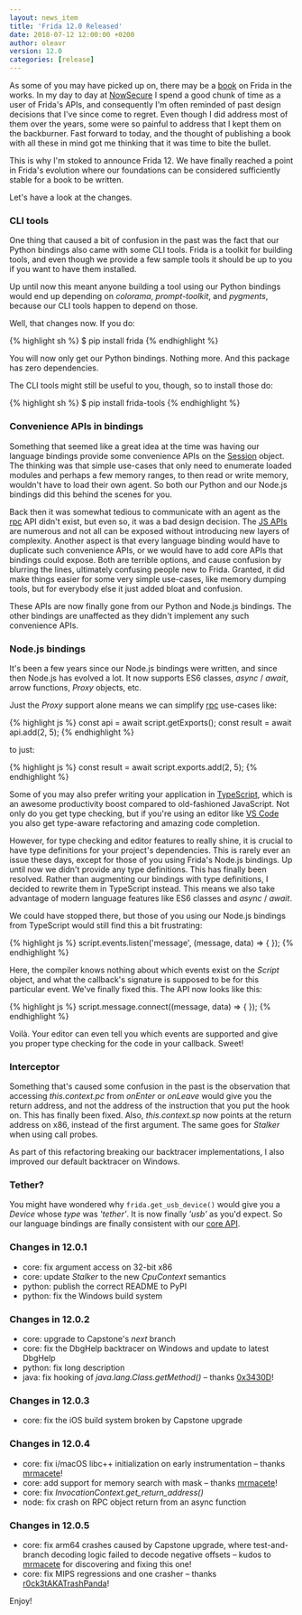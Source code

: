 ```yaml
---
layout: news_item
title: 'Frida 12.0 Released'
date: 2018-07-12 12:00:00 +0200
author: oleavr
version: 12.0
categories: [release]
---
```


As some of you may have picked up on, there may be a [book][] on Frida in the
works. In my day to day at [NowSecure][] I spend a good chunk of time as a user
of Frida's APIs, and consequently I'm often reminded of past design decisions
that I've since come to regret. Even though I did address most of them over the
years, some were so painful to address that I kept them on the backburner. Fast
forward to today, and the thought of publishing a book with all these in mind
got me thinking that it was time to bite the bullet.

This is why I'm stoked to announce Frida 12. We have finally reached a point
in Frida's evolution where our foundations can be considered sufficiently stable
for a book to be written.

Let's have a look at the changes.

### CLI tools

One thing that caused a bit of confusion in the past was the fact that our
Python bindings also came with some CLI tools. Frida is a toolkit for building
tools, and even though we provide a few sample tools it should be up to you if
you want to have them installed.

Up until now this meant anyone building a tool using our Python bindings would
end up depending on *colorama*, *prompt-toolkit*, and *pygments*, because our
CLI tools happen to depend on those.

Well, that changes now. If you do:

{% highlight sh %}
$ pip install frida
{% endhighlight %}

You will now only get our Python bindings. Nothing more. And this package has
zero dependencies.

The CLI tools might still be useful to you, though, so to install those do:

{% highlight sh %}
$ pip install frida-tools
{% endhighlight %}

### Convenience APIs in bindings

Something that seemed like a great idea at the time was having our language
bindings provide some convenience APIs on the [Session][] object. The thinking
was that simple use-cases that only need to enumerate loaded modules and perhaps
a few memory ranges, to then read or write memory, wouldn't have to load their
own agent. So both our Python and our Node.js bindings did this behind the
scenes for you.

Back then it was somewhat tedious to communicate with an agent as the [rpc][]
API didn't exist, but even so, it was a bad design decision. The [JS APIs][]
are numerous and not all can be exposed without introducing new layers of
complexity. Another aspect is that every language binding would have to
duplicate such convenience APIs, or we would have to add core APIs that
bindings could expose. Both are terrible options, and cause confusion by
blurring the lines, ultimately confusing people new to Frida. Granted, it did
make things easier for some very simple use-cases, like memory dumping tools,
but for everybody else it just added bloat and confusion.

These APIs are now finally gone from our Python and Node.js bindings. The other
bindings are unaffected as they didn't implement any such convenience APIs.

### Node.js bindings

It's been a few years since our Node.js bindings were written, and since then
Node.js has evolved a lot. It now supports ES6 classes, *async* / *await*, arrow
functions, *Proxy* objects, etc.

Just the *Proxy* support alone means we can simplify [rpc][] use-cases like:

{% highlight js %}
const api = await script.getExports();
const result = await api.add(2, 5);
{% endhighlight %}

to just:

{% highlight js %}
const result = await script.exports.add(2, 5);
{% endhighlight %}

Some of you may also prefer writing your application in [TypeScript][], which
is an awesome productivity boost compared to old-fashioned JavaScript. Not only
do you get type checking, but if you're using an editor like [VS Code][] you
also get type-aware refactoring and amazing code completion.

However, for type checking and editor features to really shine, it is crucial to
have type definitions for your project's dependencies. This is rarely ever an
issue these days, except for those of you using Frida's Node.js bindings.
Up until now we didn't provide any type definitions. This has finally been
resolved. Rather than augmenting our bindings with type definitions, I decided
to rewrite them in TypeScript instead. This means we also take advantage of
modern language features like ES6 classes and *async* / *await*.

We could have stopped there, but those of you using our Node.js bindings from
TypeScript would still find this a bit frustrating:

{% highlight js %}
script.events.listen('message', (message, data) => {
});
{% endhighlight %}

Here, the compiler knows nothing about which events exist on the *Script*
object, and what the callback's signature is supposed to be for this particular
event. We've finally fixed this. The API now looks like this:

{% highlight js %}
script.message.connect((message, data) => {
});
{% endhighlight %}

Voilà. Your editor can even tell you which events are supported and give you
proper type checking for the code in your callback. Sweet!

### Interceptor

Something that's caused some confusion in the past is the observation that
accessing *this.context.pc* from *onEnter* or *onLeave* would give you the
return address, and not the address of the instruction that you put the hook
on. This has finally been fixed. Also, *this.context.sp* now points at the
return address on x86, instead of the first argument. The same goes for
*Stalker* when using call probes.

As part of this refactoring breaking our backtracer implementations, I also
improved our default backtracer on Windows.

### Tether?

You might have wondered why `frida.get_usb_device()` would give you a *Device*
whose *type* was *'tether'*. It is now finally *'usb'* as you'd expect. So our
language bindings are finally consistent with our [core API][].

### Changes in 12.0.1

- core: fix argument access on 32-bit x86
- core: update *Stalker* to the new *CpuContext* semantics
- python: publish the correct README to PyPI
- python: fix the Windows build system

### Changes in 12.0.2

- core: upgrade to Capstone's *next* branch
- core: fix the DbgHelp backtracer on Windows and update to latest DbgHelp
- python: fix long description
- java: fix hooking of *java.lang.Class.getMethod()* – thanks [0x3430D][]!

### Changes in 12.0.3

- core: fix the iOS build system broken by Capstone upgrade

### Changes in 12.0.4

- core: fix i/macOS libc++ initialization on early instrumentation
        – thanks [mrmacete][]!
- core: add support for memory search with mask – thanks [mrmacete][]!
- core: fix *InvocationContext.get_return_address()*
- node: fix crash on RPC object return from an async function

### Changes in 12.0.5

- core: fix arm64 crashes caused by Capstone upgrade, where test-and-branch
        decoding logic failed to decode negative offsets – kudos to
        [mrmacete][] for discovering and fixing this one!
- core: fix MIPS regressions and one crasher – thanks [r0ck3tAKATrashPanda][]!

Enjoy!


[NowSecure]: https://www.nowsecure.com/
[book]: https://twitter.com/fridadotre/status/950085837445836800
[Session]: https://gist.github.com/oleavr/e6af8791adbef8fbde06#file-frida-core-1-0-vapi-L201-L226
[rpc]: https://frida.re/docs/javascript-api/#rpc
[JS APIs]: https://frida.re/docs/javascript-api/
[TypeScript]: https://www.typescriptlang.org/
[VS Code]: https://code.visualstudio.com/
[core API]: https://gist.github.com/oleavr/e6af8791adbef8fbde06
[0x3430D]: https://github.com/0x3430D
[mrmacete]: https://github.com/mrmacete
[r0ck3tAKATrashPanda]: https://github.com/r0ck3tAKATrashPanda
